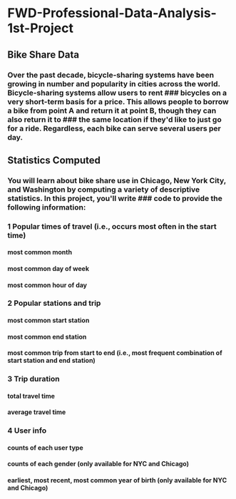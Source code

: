 # FWD-Professional-Data-Analysis-1st-Project

## Bike Share Data
### Over the past decade, bicycle-sharing systems have been growing in number and popularity in cities across the world. Bicycle-sharing systems allow users to rent ### bicycles on a very short-term basis for a price. This allows people to borrow a bike from point A and return it at point B, though they can also return it to ### the same location if they'd like to just go for a ride. Regardless, each bike can serve several users per day.

## Statistics Computed
### You will learn about bike share use in Chicago, New York City, and Washington by computing a variety of descriptive statistics. In this project, you'll write ### code to provide the following information:

### 1 Popular times of travel (i.e., occurs most often in the start time)

#### most common month
#### most common day of week
#### most common hour of day

### 2 Popular stations and trip

#### most common start station
#### most common end station
#### most common trip from start to end (i.e., most frequent combination of start station and end station)

### 3 Trip duration

#### total travel time
#### average travel time

### 4 User info

#### counts of each user type
#### counts of each gender (only available for NYC and Chicago)
#### earliest, most recent, most common year of birth (only available for NYC and Chicago)
